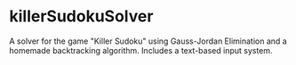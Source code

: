# killerSudokuSolver
A solver for the game "Killer Sudoku" using Gauss-Jordan Elimination and a homemade backtracking algorithm. Includes a text-based input system.
